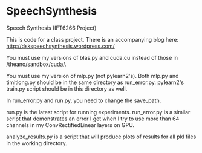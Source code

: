 SpeechSynthesis
===============

Speech Synthesis (IFT6266 Project)

This is code for a class project.  There is an accompanying blog here: http://dskspeechsynthesis.wordpress.com/

You must use my versions of blas.py and cuda.cu instead of those in /theano/sandbox/cuda/.

You must use my version of mlp.py (not pylearn2's).  Both mlp.py and timitlong.py should be in the same directory as run_error.py.  pylearn2's train.py script should be in this directory as well.

In run_error.py and run.py, you need to change the save_path. 

run.py is the latest script for running experiments.  run_error.py is a similar script that demonstrates an error I get when I try to use more than 64 channels in my ConvRectifiedLinear layers on GPU. 

analyze_results.py is a script that will produce plots of results for all pkl files in the working directory.

